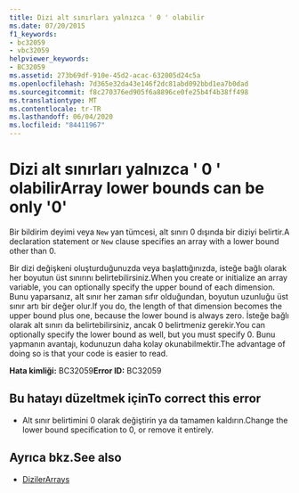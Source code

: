 ```yaml
---
title: Dizi alt sınırları yalnızca ' 0 ' olabilir
ms.date: 07/20/2015
f1_keywords:
- bc32059
- vbc32059
helpviewer_keywords:
- BC32059
ms.assetid: 273b69df-910e-45d2-acac-632005d24c5a
ms.openlocfilehash: 7d365e32da43e146f2dc81abd092bbd1ea7b0dad
ms.sourcegitcommit: f8c270376ed905f6a8896ce0fe25b4f4b38ff498
ms.translationtype: MT
ms.contentlocale: tr-TR
ms.lasthandoff: 06/04/2020
ms.locfileid: "84411967"
---
```

# <a name="array-lower-bounds-can-be-only-0"></a><span data-ttu-id="821ec-102">Dizi alt sınırları yalnızca ' 0 ' olabilir</span><span class="sxs-lookup"><span data-stu-id="821ec-102">Array lower bounds can be only '0'</span></span>
<span data-ttu-id="821ec-103">Bir bildirim deyimi veya `New` yan tümcesi, alt sınırı 0 dışında bir diziyi belirtir.</span><span class="sxs-lookup"><span data-stu-id="821ec-103">A declaration statement or `New` clause specifies an array with a lower bound other than 0.</span></span>  
  
 <span data-ttu-id="821ec-104">Bir dizi değişkeni oluşturduğunuzda veya başlattığınızda, isteğe bağlı olarak her boyutun üst sınırını belirtebilirsiniz.</span><span class="sxs-lookup"><span data-stu-id="821ec-104">When you create or initialize an array variable, you can optionally specify the upper bound of each dimension.</span></span> <span data-ttu-id="821ec-105">Bunu yaparsanız, alt sınır her zaman sıfır olduğundan, boyutun uzunluğu üst sınır artı bir değer olur.</span><span class="sxs-lookup"><span data-stu-id="821ec-105">If you do, the length of that dimension becomes the upper bound plus one, because the lower bound is always zero.</span></span> <span data-ttu-id="821ec-106">İsteğe bağlı olarak alt sınırı da belirtebilirsiniz, ancak 0 belirtmeniz gerekir.</span><span class="sxs-lookup"><span data-stu-id="821ec-106">You can optionally specify the lower bound as well, but you must specify 0.</span></span> <span data-ttu-id="821ec-107">Bunu yapmanın avantajı, kodunuzun daha kolay okunabilmektir.</span><span class="sxs-lookup"><span data-stu-id="821ec-107">The advantage of doing so is that your code is easier to read.</span></span>  
  
 <span data-ttu-id="821ec-108">**Hata kimliği:** BC32059</span><span class="sxs-lookup"><span data-stu-id="821ec-108">**Error ID:** BC32059</span></span>  
  
## <a name="to-correct-this-error"></a><span data-ttu-id="821ec-109">Bu hatayı düzeltmek için</span><span class="sxs-lookup"><span data-stu-id="821ec-109">To correct this error</span></span>  
  
- <span data-ttu-id="821ec-110">Alt sınır belirtimini 0 olarak değiştirin ya da tamamen kaldırın.</span><span class="sxs-lookup"><span data-stu-id="821ec-110">Change the lower bound specification to 0, or remove it entirely.</span></span>  
  
## <a name="see-also"></a><span data-ttu-id="821ec-111">Ayrıca bkz.</span><span class="sxs-lookup"><span data-stu-id="821ec-111">See also</span></span>

- [<span data-ttu-id="821ec-112">Diziler</span><span class="sxs-lookup"><span data-stu-id="821ec-112">Arrays</span></span>](../programming-guide/language-features/arrays/index.md)
